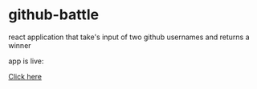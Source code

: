 # github-battle
react application that take's input of two github usernames and returns a winner

app is live:

[Click here](https://karann7.github.io/github-battle/)

